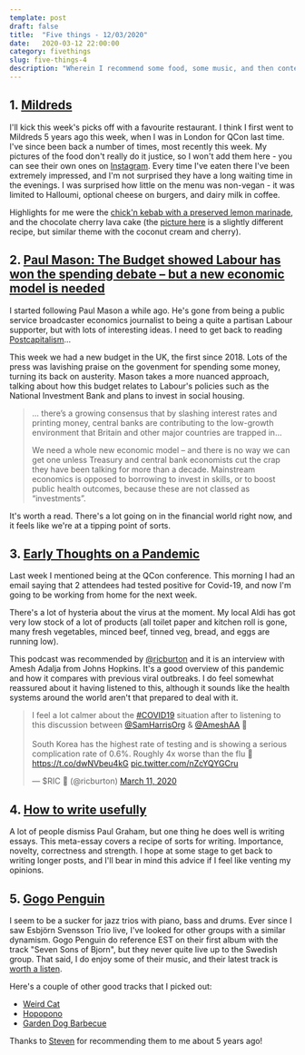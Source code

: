 ```yaml
---
template: post
draft: false
title:  "Five things - 12/03/2020"
date:   2020-03-12 22:00:00
category: fivethings
slug: five-things-4
description: "Wherein I recommend some food, some music, and then contemplate some more serious matters."
---
```

## 1. [Mildreds](https://www.mildreds.co.uk/)

I'll kick this week's picks off with a favourite restaurant.
I think I first went to Mildreds 5 years ago this week, when I was in London for QCon last time.
I've since been back a number of times, most recently this week. My pictures of the food don't really do it justice, so I won't add them here - you can see their own ones on [Instagram](https://www.instagram.com/mildredsrestaurants/?hl=en).
Every time I've eaten there I've been extremely impressed, and I'm not surprised they have a long waiting time in the evenings.
I was surprised how little on the menu was non-vegan - it was limited to Halloumi, optional cheese on burgers, and dairy milk in coffee.

Highlights for me were the [chick'n kebab with a preserved lemon marinade](https://www.instagram.com/p/B2gzRJhFoae/), and the chocolate cherry lava cake (the [picture here](https://www.instagram.com/p/B2wHJP7FM17/) is a slightly different recipe, but similar theme with the coconut cream and cherry).

## 2. [Paul Mason: The Budget showed Labour has won the spending debate – but a new economic model is needed](https://www.newstatesman.com/politics/economy/2020/03/budget-showed-labour-has-won-spending-debate-new-economic-model-needed)
I started following Paul Mason a while ago. He's gone from being a public service broadcaster economics journalist to being a quite a partisan Labour supporter, but with lots of interesting ideas. I need to get back to reading [Postcapitalism](https://www.amazon.co.uk/PostCapitalism-Guide-Future-Paul-Mason/dp/1846147387)...

This week we had a new budget in the UK, the first since 2018.
Lots of the press was lavishing praise on the govenment for spending some money, turning its back on austerity.
Mason takes a more nuanced approach, talking about how this budget relates to Labour's policies such as the National Investment Bank and plans to invest in social housing.

<blockquote>... there’s a growing consensus that by slashing interest rates and printing money, central banks are contributing to the low-growth environment that Britain and other major countries are trapped in...

We need a whole new economic model – and there is no way we can get one unless Treasury and central bank economists cut the crap they have been talking for more than a decade. Mainstream economics is opposed to borrowing to invest in skills, or to boost public health outcomes, because these are not classed as “investments”.</blockquote>

It's worth a read. There's a lot going on in the financial world right now, and it feels like we're at a tipping point of sorts.


## 3. [Early Thoughts on a Pandemic](https://samharris.org/podcasts/191-early-thoughts-pandemic/)

Last week I mentioned being at the QCon conference. This morning I had an email saying that 2 attendees had tested positive for Covid-19, and now I'm going to be working from home for the next week.

There's a lot of hysteria about the virus at the moment. My local Aldi has got very low stock of a lot of products (all toilet paper and kitchen roll is gone, many fresh vegetables, minced beef, tinned veg, bread, and eggs are running low).

This podcast was recommended by [@ricburton](https://twitter.com/ricburton) and it is an interview with Amesh Adalja from Johns Hopkins.
It's a good overview of this pandemic and how it compares with previous viral outbreaks. 
I do feel somewhat reassured about it having listened to this, although it sounds like the health systems around the world aren't that prepared to deal with it.

<blockquote class="twitter-tweet" data-conversation="none" data-dnt="true"><p lang="en" dir="ltr">I feel a lot calmer about the <a href="https://twitter.com/hashtag/COVID19?src=hash&amp;ref_src=twsrc%5Etfw">#COVID19</a> situation after to listening to this discussion between <a href="https://twitter.com/SamHarrisOrg?ref_src=twsrc%5Etfw">@SamHarrisOrg</a> &amp; <a href="https://twitter.com/AmeshAA?ref_src=twsrc%5Etfw">@AmeshAA</a> 🦠<br><br>South Korea has the highest rate of testing and is showing a serious complication rate of 0.6%. Roughly 4x worse than the flu 🤒 <a href="https://t.co/dwNVbeu4kG">https://t.co/dwNVbeu4kG</a> <a href="https://t.co/nZcYQYGCru">pic.twitter.com/nZcYQYGCru</a></p>&mdash; $RIC 🐚 (@ricburton) <a href="https://twitter.com/ricburton/status/1237844591279136770?ref_src=twsrc%5Etfw">March 11, 2020</a></blockquote> <script async src="https://platform.twitter.com/widgets.js" charset="utf-8"></script> 



## 4. [How to write usefully](http://paulgraham.com/useful.html)
A lot of people dismiss Paul Graham, but one thing he does well is writing essays.
This meta-essay covers a recipe of sorts for writing. 
Importance, novelty, correctness and strength.
I hope at some stage to get back to writing longer posts, and I'll bear in mind this advice if I feel like venting my opinions.

## 5. [Gogo Penguin](https://gogopenguin.co.uk/)
I seem to be a sucker for jazz trios with piano, bass and drums.
Ever since I saw Esbjörn Svensson Trio live, I've looked for other groups with a similar dynamism.
Gogo Penguin do reference EST on their first album with the track "Seven Sons of Bjorn", but they never quite live up to the Swedish group.
That said, I do enjoy some of their music, and their latest track is [worth a listen](https://gogopenguin.lnk.to/GogoPenguin).

Here's a couple of other good tracks that I picked out:
* [Weird Cat](https://open.spotify.com/track/5QJTodesVBIAGoh1QkgCNY)
* [Hopopono](https://open.spotify.com/track/1hW0VwYPGPzkz2CIXVIY78)
* [Garden Dog Barbecue](https://open.spotify.com/track/1A4iI9Ho0OG0lhXiiiWKWm)

Thanks to [Steven](https://twitter.com/stevebakh?lang=en) for recommending them to me about 5 years ago!
